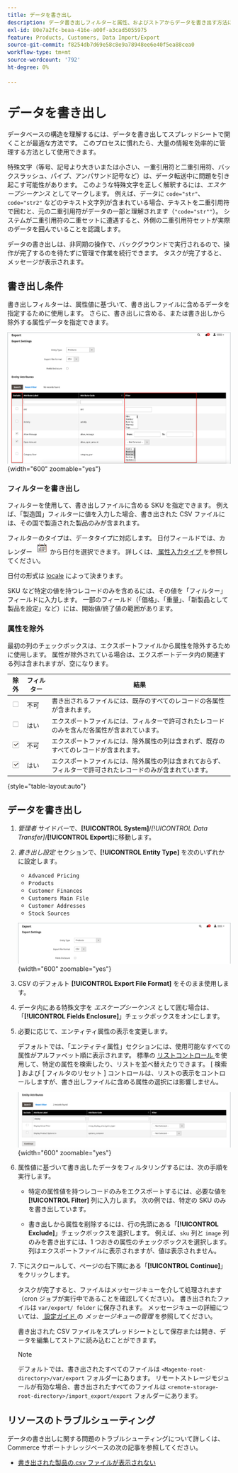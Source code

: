 ```yaml
---
title: データを書き出し
description: データ書き出しフィルターと属性、およびストアからデータを書き出す方法について説明します。
exl-id: 80e7a2fc-beaa-416e-a00f-a3cad5055975
feature: Products, Customers, Data Import/Export
source-git-commit: f8254db7d69e58c8e9a78948ee6e40f5ea88cea0
workflow-type: tm+mt
source-wordcount: '792'
ht-degree: 0%

---
```


# データを書き出し

データベースの構造を理解するには、データを書き出してスプレッドシートで開くことが最適な方法です。 このプロセスに慣れたら、大量の情報を効率的に管理する方法として使用できます。

特殊文字（等号、記号より大きいまたは小さい、一重引用符と二重引用符、バックスラッシュ、パイプ、アンパサンド記号など）は、データ転送中に問題を引き起こす可能性があります。 このような特殊文字を正しく解釈するには、_エスケープシーケンス_ としてマークします。 例えば、データに `code="str"`、`code="str2"` などのテキスト文字列が含まれている場合、テキストを二重引用符で囲むと、元の二重引用符がデータの一部と理解されます（`"code="str""`）。 システムが二重引用符の二重セットに遭遇すると、外側の二重引用符セットが実際のデータを囲んでいることを認識します。

データの書き出しは、非同期の操作で、バックグラウンドで実行されるので、操作が完了するのを待たずに管理で作業を続行できます。 タスクが完了すると、メッセージが表示されます。

## 書き出し条件

書き出しフィルターは、属性値に基づいて、書き出しファイルに含めるデータを指定するために使用します。 さらに、書き出しに含める、または書き出しから除外する属性データを指定できます。

![ データの書き出し条件 ](./assets/data-export-entity-attributes-exclude.png){width="600" zoomable="yes"}

### フィルターを書き出し

フィルターを使用して、書き出しファイルに含める SKU を指定できます。 例えば、「製造国」フィルターに値を入力した場合、書き出された CSV ファイルには、その国で製造された製品のみが含まれます。

フィルターのタイプは、データタイプに対応します。 日付フィールドでは、カレンダー ![ カレンダーアイコン ](../assets/icon-calendar.png) から日付を選択できます。 詳しくは、[ 属性入力タイプ ](../catalog/attributes-input-types.md) を参照してください。

日付の形式は [locale](../getting-started/store-details.md#locale-options) によって決まります。

SKU など特定の値を持つレコードのみを含めるには、その値を「フィルター」フィールドに入力します。 一部のフィールド（「価格」、「重量」、「新製品として製品を設定」など）には、開始値/終了値の範囲があります。

### 属性を除外

最初の列のチェックボックスは、エクスポートファイルから属性を除外するために使用します。 属性が除外されている場合は、エクスポートデータ内の関連する列は含まれますが、空になります。

| 除外 | フィルター | 結果 |
|--- |--- |--- |
| ![ オフのチェックボックス ](../assets/checkbox-clear.png) | 不可 | 書き出されるファイルには、既存のすべてのレコードの各属性が含まれます。 |
| ![ オフのチェックボックス ](../assets/checkbox-clear.png) | はい | エクスポートファイルには、フィルターで許可されたレコードのみを含んだ各属性が含まれています。 |
| ![ 選択されたチェックボックス ](../assets/checkbox-selected.png) | 不可 | エクスポートファイルには、除外属性の列は含まれず、既存のすべてのレコードが含まれます。 |
| ![ 選択されたチェックボックス ](../assets/checkbox-selected.png) | はい | エクスポートファイルには、除外属性の列は含まれておらず、フィルターで許可されたレコードのみが含まれています。 |

{style="table-layout:auto"}

## データを書き出し

1. _管理者_ サイドバーで、**[!UICONTROL System]**/_[!UICONTROL Data Transfer]_/**[!UICONTROL Export]**&#x200B;に移動します。

1. _書き出し設定_ セクションで、**[!UICONTROL Entity Type]** を次のいずれかに設定します。

   - `Advanced Pricing`
   - `Products`
   - `Customer Finances`
   - `Customers Main File`
   - `Customer Addresses`
   - `Stock Sources`

   ![ データ書き出し設定 ](./assets/data-export-settings.png){width="600" zoomable="yes"}

1. CSV のデフォルト **[!UICONTROL Export File Format]** をそのまま使用します。

1. データ内にある特殊文字を _エスケープシーケンス_ として囲む場合は、「**[!UICONTROL Fields Enclosure]**」チェックボックスをオンにします。

1. 必要に応じて、エンティティ属性の表示を変更します。

   デフォルトでは、「エンティティ属性」セクションには、使用可能なすべての属性がアルファベット順に表示されます。 標準の [ リストコントロール ](../getting-started/admin-grid-controls.md) を使用して、特定の属性を検索したり、リストを並べ替えたりできます。 [ 検索 ] および [ フィルタのリセット ] コントロールは、リストの表示をコントロールしますが、書き出しファイルに含める属性の選択には影響しません。

   ![ フィルターされたエンティティ属性のデータ書き出し ](./assets/data-export-filter-entity-attributes.png){width="600" zoomable="yes"}

1. 属性値に基づいて書き出したデータをフィルタリングするには、次の手順を実行します。

   - 特定の属性値を持つレコードのみをエクスポートするには、必要な値を **[!UICONTROL Filter]** 列に入力します。 次の例では、特定の SKU のみを書き出しています。

   - 書き出しから属性を削除するには、行の先頭にある「**[!UICONTROL Exclude]**」チェックボックスを選択します。 例えば、`sku` 列と `image` 列のみを書き出すには、1 つおきの属性のチェックボックスを選択します。 列はエクスポートファイルに表示されますが、値は表示されません。

1. 下にスクロールして、ページの右下隅にある「**[!UICONTROL Continue]**」をクリックします。

   タスクが完了すると、ファイルはメッセージキューを介して処理されます（cron ジョブが実行中であることを確認してください）。 書き出されたファイルは `var/export/ folder` に保存されます。 メッセージキューの詳細については、[ 設定ガイド ](https://experienceleague.adobe.com/docs/commerce-operations/configuration-guide/message-queues/manage-message-queues.html?lang=ja) の _メッセージキューの管理_ を参照してください。

   書き出された CSV ファイルをスプレッドシートとして保存または開き、データを編集してストアに読み込むことができます。

   >[!NOTE]
   >
   >デフォルトでは、書き出されたすべてのファイルは `<Magento-root-directory>/var/export` フォルダーにあります。 リモートストレージモジュールが有効な場合、書き出されたすべてのファイルは `<remote-storage-root-directory>/import_export/export` フォルダーにあります。

## リソースのトラブルシューティング

データの書き出しに関する問題のトラブルシューティングについて詳しくは、Commerce サポートナレッジベースの次の記事を参照してください。

- [ 書き出された製品の.csv ファイルが表示されない ](https://experienceleague.adobe.com/docs/commerce-knowledge-base/kb/troubleshooting/miscellaneous/exported-products-.csv-file-does-not-appear.html?lang=ja)
